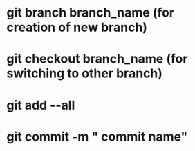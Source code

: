 
# git branch branch_name (for creation of new branch)
# git checkout branch_name (for switching to other branch)
# git add --all  
# git commit -m " commit name"


